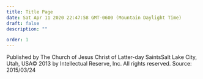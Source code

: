```yaml
---
title: Title Page
date: Sat Apr 11 2020 22:47:58 GMT-0600 (Mountain Daylight Time)
draft: false
description: ""

order: 1
---
```

    
Published by The Church of Jesus Christ of Latter-day SaintsSalt Lake City, Utah, USA© 2013 by Intellectual Reserve, Inc. All rights reserved. Source: 2015/03/24
